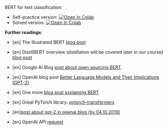 BERT for text classification:
* Self-practice version: [![Open In Colab](https://colab.research.google.com/assets/colab-badge.svg)](https://colab.research.google.com/github/girafe-ai/natural-language-processing/blob/22f_msai/week07_bert/practice_bert_for_text_classification.ipynb)
* Solved version: [![Open In Colab](https://colab.research.google.com/assets/colab-badge.svg)](https://colab.research.google.com/github/girafe-ai/natural-language-processing/blob/22f_msai/week07_bert/practice_bert_for_text_classification.ipynb)

**Further readings**:

- [en] The Illustrated BERT
  [blog post](http://jalammar.github.io/illustrated-bert/)

- [en] DistillBERT overview (distillation will be covered later in our course)
  [blog post](https://medium.com/huggingface/distilbert-8cf3380435b5)

- [en] Google AI Blog
  [post about open sourcing BERT](https://ai.googleblog.com/2018/11/open-sourcing-bert-state-of-art-pre.html)

- [en] OpenAI blog post
  [Better Language Models and Their Implications (GPT-2)](https://openai.com/blog/better-language-models/)

- [en] One more
  [blog post explaining BERT](https://yashuseth.blog/2019/06/12/bert-explained-faqs-understand-bert-working/)

- [en] Great PyTorch library:
  [pytorch-transformers](https://github.com/huggingface/transformers)

- [en][post about gpt-2 in openai blog (by 04.10.2019)](https://openai.com/blog/fine-tuning-gpt-2/)

- [en] OpenAI API [request](https://openai.com/blog/openai-api/)
